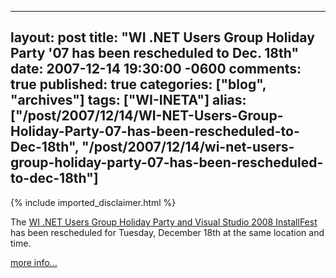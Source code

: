   ---
  layout: post
  title: "WI .NET Users Group Holiday Party '07 has been rescheduled to Dec. 18th"
  date: 2007-12-14 19:30:00 -0600
  comments: true
  published: true
  categories: ["blog", "archives"]
  tags: ["WI-INETA"]
  alias: ["/post/2007/12/14/WI-NET-Users-Group-Holiday-Party-07-has-been-rescheduled-to-Dec-18th", "/post/2007/12/14/wi-net-users-group-holiday-party-07-has-been-rescheduled-to-dec-18th"]
  ---
<!-- more -->
{% include imported_disclaimer.html %}
<p>The <a href="http://wi-ineta.org/DesktopDefault.aspx?tabid=180">WI .NET Users Group Holiday Party and Visual Studio 2008 InstallFest</a> has been rescheduled for Tuesday, December 18th at the same location and time.</p>
<p><a href="http://wi-ineta.org/DesktopDefault.aspx?tabid=180">more info...</a></p>
